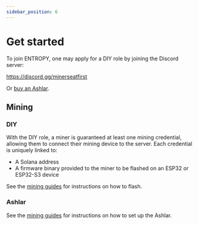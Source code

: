 ```yaml
---
sidebar_position: 6
---
```


# Get started

To join ENTROPY, one may apply for a DIY role by joining the Discord server:

https://discord.gg/minerseatfirst

Or [buy an Ashlar](https://justentropy.lol).

## Mining

### DIY 
With the DIY role, a miner is guaranteed at least one mining credential, allowing them to connect their mining device to the server. Each credential is uniquely linked to:

- A Solana address
- A firmware binary provided to the miner to be flashed on an ESP32 or ESP32-S3 device

See the [mining guides](../category/diy-guides) for instructions on how to flash.

### Ashlar
See the [mining guides](../category/ashlar_config) for instructions on how to set up the Ashlar.

